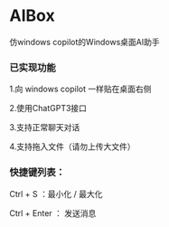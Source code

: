 # AIBox
仿windows copilot的Windows桌面AI助手

### 已实现功能

1.向 windows copilot 一样贴在桌面右侧

2.使用ChatGPT3接口

3.支持正常聊天对话

4.支持拖入文件（请勿上传大文件）

### 快捷键列表：

Ctrl + S ：最小化 / 最大化

Ctrl + Enter ： 发送消息

